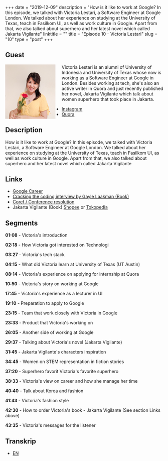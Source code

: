 +++
date = "2019-12-09"
description = "How is it like to work at Google? In this episode, we talked with Victoria Lestari, a Software Engineer at Google London. We talked about her experience on studying at the University of Texas, teach in Fasilkom UI, as well as work culture in Google. Apart from  that, we also talked about superhero and her latest novel which called Jakarta Vigilante"
linktitle = ""
title = "Episode 10 - Victoria Lestari"
slug = "10"
type = "post"
+++

## Guest
<img style="float: left; width: 160px; margin-right: 20px;" src="/img/ep10.jpg">

Victoria Lestari is an alumni of University of Indonesia and University of Texas whose now is working as a Software Engineer at Google in London. Besides working at tech, she's also an active writer in Quora and just recently published her novel, Jakarta Vigilante which talk about women superhero that took place in Jakarta.

- [Instagram](https://www.instagram.com/victorialestari/)
- [Quora](https://id.quora.com/profile/Victoria-Anugrah-Lestari)

## Description 
How is it like to work at Google? In this episode, we talked with Victoria Lestari, a Software Engineer at Google London. We talked about her experience on studying at the University of Texas, teach in Fasilkom UI, as well as work culture in Google. Apart from  that, we also talked about superhero and her latest novel which called Jakarta Vigilante

<div class="audioplayer">
    <audio>
        <source src="https://d3ctxlq1ktw2nl.cloudfront.net/staging/2019-11-9/37190931-44100-2-044006ad01e05.m4a" type="audio/mp4" rel="preload" as="audio">
    </audio>
</div>

## Links
- [Google Career](https://careers.google.com/jobs/)
- [Cracking the coding interview by Gayle Laakman (Book)](https://www.amazon.com/Cracking-Coding-Interview-Programming-Questions/dp/0984782850)
- [Coref / Conference resolution](https://nlp.stanford.edu/projects/coref.shtml)
- Jakarta Vigilante (Book) [Shopee](https://shopee.co.id/Jakarta-Vigilante-i.134996611.2803185952) or [Tokopedia](https://www.tokopedia.com/novelyyoung/jakarta-vigilante-victoria-lestari)

## Segments
**01:08** - Victoria's introduction

**02:18** - How Victoria got interested on Technologi

**03:27** - Victoria's tech stack

**04:15** - What did Victoria learn at University of Texas (UT Austin)

**08:14** - Victoria's experience on applying for internship at Quora

**10:50** - Victoria's story on working at Google

**17:45** - Victoria's experience as a lecturer in UI

**19:10** - Preparation to apply to Google

**23:15** - Team that work closely with Victoria in Google

**23:33** - Product that Victoria's working on

**26:05** - Another side of working at Google

**29:37** - Talking about Victoria's novel (Jakarta  Vigilante)

**31:45** - Jakarta Vigilante's characters inspiration

**34:45** - Women on STEM representation in fiction stories

**37:20** - Superhero favorit Victoria's favorite superhero

**38:33** - Victoria's view on career and how she manage her time

**40:40** - Talk about Korea and fashion

**41:43** - Victoria's fashion style

**42:30** - How to order Victoria's book - Jakarta Vigilante (See section Links above)

**43:35** - Victoria's messages for the listener

## Transkrip
- [EN](transcript)
